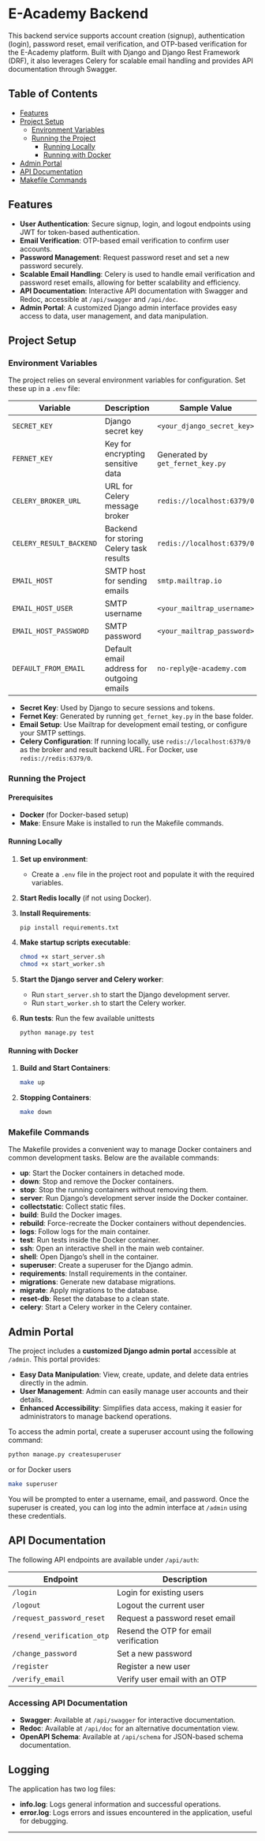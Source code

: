 # E-Academy Backend

This backend service supports account creation (signup), authentication (login), password reset, email verification, and OTP-based verification for the E-Academy platform. Built with Django and Django Rest Framework (DRF), it also leverages Celery for scalable email handling and provides API documentation through Swagger.

## Table of Contents

- [Features](#features)
- [Project Setup](#project-setup)
  - [Environment Variables](#environment-variables)
  - [Running the Project](#running-the-project)
    - [Running Locally](#running-locally)
    - [Running with Docker](#running-with-docker)
- [Admin Portal](#admin-portal)
- [API Documentation](#api-documentation)
- [Makefile Commands](#makefile-commands)

## Features

- **User Authentication**: Secure signup, login, and logout endpoints using JWT for token-based authentication.
- **Email Verification**: OTP-based email verification to confirm user accounts.
- **Password Management**: Request password reset and set a new password securely.
- **Scalable Email Handling**: Celery is used to handle email verification and password reset emails, allowing for better scalability and efficiency.
- **API Documentation**: Interactive API documentation with Swagger and Redoc, accessible at `/api/swagger` and `/api/doc`.
- **Admin Portal**: A customized Django admin interface provides easy access to data, user management, and data manipulation.

## Project Setup

### Environment Variables

The project relies on several environment variables for configuration. Set these up in a `.env` file:

| Variable               | Description                                       | Sample Value                     |
|------------------------|---------------------------------------------------|----------------------------------|
| `SECRET_KEY`           | Django secret key                                 | `<your_django_secret_key>`       |
| `FERNET_KEY`           | Key for encrypting sensitive data                 | Generated by `get_fernet_key.py` |
| `CELERY_BROKER_URL`    | URL for Celery message broker                     | `redis://localhost:6379/0`       |
| `CELERY_RESULT_BACKEND`| Backend for storing Celery task results           | `redis://localhost:6379/0`       |
| `EMAIL_HOST`           | SMTP host for sending emails                      | `smtp.mailtrap.io`               |
| `EMAIL_HOST_USER`      | SMTP username                                     | `<your_mailtrap_username>`       |
| `EMAIL_HOST_PASSWORD`  | SMTP password                                     | `<your_mailtrap_password>`       |
| `DEFAULT_FROM_EMAIL`   | Default email address for outgoing emails         | `no-reply@e-academy.com`         |

- **Secret Key**: Used by Django to secure sessions and tokens.
- **Fernet Key**: Generated by running `get_fernet_key.py` in the base folder.
- **Email Setup**: Use Mailtrap for development email testing, or configure your SMTP settings.
- **Celery Configuration**: If running locally, use `redis://localhost:6379/0` as the broker and result backend URL. For Docker, use `redis://redis:6379/0`.

### Running the Project

#### Prerequisites

- **Docker** (for Docker-based setup)
- **Make**: Ensure Make is installed to run the Makefile commands.

#### Running Locally

1. **Set up environment**:
   - Create a `.env` file in the project root and populate it with the required variables.
2. **Start Redis locally** (if not using Docker).
3. **Install Requirements**: 
    ```bash
    pip install requirements.txt
    ```
4. **Make startup scripts executable**:
    ```bash
    chmod +x start_server.sh
    chmod +x start_worker.sh
    ```
5. **Start the Django server and Celery worker**:
   - Run `start_server.sh` to start the Django development server.
   - Run `start_worker.sh` to start the Celery worker.

6. **Run tests**: Run the few available unittests
    ```bash
    python manage.py test
    ```

#### Running with Docker

1. **Build and Start Containers**:
   ```bash
   make up
   ```
2. **Stopping Containers**:
   ```bash
   make down
   ```

### Makefile Commands

The Makefile provides a convenient way to manage Docker containers and common development tasks. Below are the available commands:

- **up**: Start the Docker containers in detached mode.
- **down**: Stop and remove the Docker containers.
- **stop**: Stop the running containers without removing them.
- **server**: Run Django’s development server inside the Docker container.
- **collectstatic**: Collect static files.
- **build**: Build the Docker images.
- **rebuild**: Force-recreate the Docker containers without dependencies.
- **logs**: Follow logs for the main container.
- **test**: Run tests inside the Docker container.
- **ssh**: Open an interactive shell in the main web container.
- **shell**: Open Django’s shell in the container.
- **superuser**: Create a superuser for the Django admin.
- **requirements**: Install requirements in the container.
- **migrations**: Generate new database migrations.
- **migrate**: Apply migrations to the database.
- **reset-db**: Reset the database to a clean state.
- **celery**: Start a Celery worker in the Celery container.

## Admin Portal

The project includes a **customized Django admin portal** accessible at `/admin`. This portal provides:
- **Easy Data Manipulation**: View, create, update, and delete data entries directly in the admin.
- **User Management**: Admin can easily manage user accounts and their details.
- **Enhanced Accessibility**: Simplifies data access, making it easier for administrators to manage backend operations.

To access the admin portal, create a superuser account using the following command:

```bash
python manage.py createsuperuser
```
or for Docker users

```bash
make superuser
```


You will be prompted to enter a username, email, and password. Once the superuser is created, you can log into the admin interface at `/admin` using these credentials.

## API Documentation

The following API endpoints are available under `/api/auth`:

| Endpoint                | Description                                 |
|-------------------------|---------------------------------------------|
| `/login`                | Login for existing users                    |
| `/logout`               | Logout the current user                     |
| `/request_password_reset` | Request a password reset email          |
| `/resend_verification_otp` | Resend the OTP for email verification  |
| `/change_password`      | Set a new password                          |
| `/register`             | Register a new user                         |
| `/verify_email`         | Verify user email with an OTP               |

### Accessing API Documentation

- **Swagger**: Available at `/api/swagger` for interactive documentation.
- **Redoc**: Available at `/api/doc` for an alternative documentation view.
- **OpenAPI Schema**: Available at `/api/schema` for JSON-based schema documentation.

## Logging

The application has two log files:
- **info.log**: Logs general information and successful operations.
- **error.log**: Logs errors and issues encountered in the application, useful for debugging.

--- 
